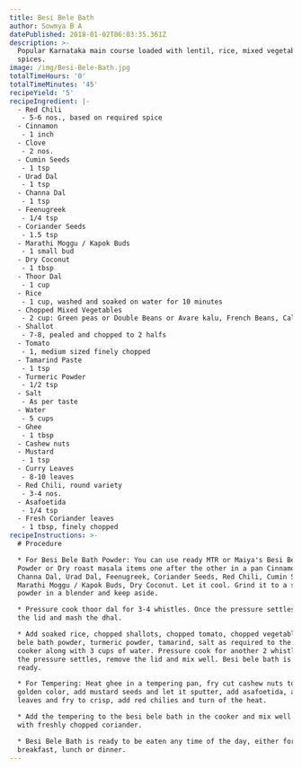 ```yaml
---
title: Besi Bele Bath
author: Sowmya B A
datePublished: 2018-01-02T06:03:35.361Z
description: >-
  Popular Karnataka main course loaded with lentil, rice, mixed vegetables and
  spices.
image: /img/Besi-Bele-Bath.jpg
totalTimeHours: '0'
totalTimeMinutes: '45'
recipeYield: '5'
recipeIngredient: |-
  - Red Chili
   - 5-6 nos., based on required spice
  - Cinnamon
   - 1 inch
  - Clove
   - 2 nos.
  - Cumin Seeds
   - 1 tsp
  - Urad Dal
   - 1 tsp
  - Channa Dal
   - 1 tsp
  - Feenugreek
   - 1/4 tsp
  - Coriander Seeds
   - 1.5 tsp
  - Marathi Moggu / Kapok Buds
   - 1 small bud
  - Dry Coconut
   - 1 tbsp
  - Thoor Dal
   - 1 cup
  - Rice
   - 1 cup, washed and soaked on water for 10 minutes
  - Chopped Mixed Vegetables
   - 2 cup: Green peas or Double Beans or Avare kalu, French Beans, Cali-flower, Potato, Carrot, Capsicum
  - Shallot
   - 7-8, pealed and chopped to 2 halfs
  - Tomato
   - 1, medium sized finely chopped
  - Tamarind Paste
   - 1 tsp
  - Turmeric Powder
   - 1/2 tsp
  - Salt
   - As per taste
  - Water
   - 5 cups
  - Ghee
   - 1 tbsp
  - Cashew nuts
  - Mustard
   - 1 tsp
  - Curry Leaves
   - 8-10 leaves
  - Red Chili, round variety
   - 3-4 nos.
  - Asafoetida
   - 1/4 tsp
  - Fresh Coriander leaves
   - 1 tbsp, finely chopped
recipeInstructions: >-
  # Procedure

  * For Besi Bele Bath Powder: You can use ready MTR or Maiya's Besi Bele Bath
  Powder or Dry roast masala items one after the other in a pan Cinnamon, Clove,
  Channa Dal, Urad Dal, Feenugreek, Coriander Seeds, Red Chili, Cumin Seeds,
  Marathi Moggu / Kapok Buds, Dry Coconut. Let it cool. Grind it to a smooth
  powder in a blender and keep aside.

  * Pressure cook thoor dal for 3-4 whistles. Once the pressure settles remove
  the lid and mash the dhal.

  * Add soaked rice, chopped shallots, chopped tomato, chopped vegetables, besi
  bele bath powder, turmeric powder, tamarind, salt as required to the pressure
  cooker along with 3 cups of water. Pressure cook for another 2 whistles. Once
  the pressure settles, remove the lid and mix well. Besi bele bath is almost
  ready.

  * For Tempering: Heat ghee in a tempering pan, fry cut cashew nuts to light
  golden color, add mustard seeds and let it sputter, add asafoetida, add curry
  leaves and fry to crisp, add red chilies and turn of the heat.

  * Add the tempering to the besi bele bath in the cooker and mix well. Garnish
  with freshly chopped coriander.

  * Besi Bele Bath is ready to be eaten any time of the day, either for
  breakfast, lunch or dinner.
---
```


